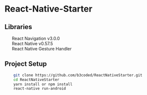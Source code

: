 # React-Native-Starter
## Libraries
  <ul style="list-style: none;">
    <li>React Navigation v3.0.0</li>
    <li>React Native v0.57.5</li>
    <li>React Native Gesture Handler</li>
  </ul>
  
  
## Project Setup

```bash
    git clone https://github.com/b3coded/ReactNativeStarter.git
    cd ReactNativeStarter
    yarn install or npm install
    react-native run-android
```
  
